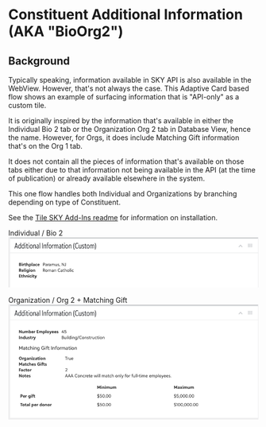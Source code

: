 # Constituent Additional Information (AKA "BioOrg2")
## Background
Typically speaking, information available in SKY API is also available in the WebView.  However, that's not always the case.  This Adaptive Card based flow shows an example of surfacing information that is "API-only" as a custom tile.  

It is originally inspired by the information that's available in either the Individual Bio 2 tab or the Organization Org 2 tab in Database View, hence the name.   However, for Orgs, it does include Matching Gift information that's on the Org 1 tab.  

It does not contain all the pieces of information that's available on those tabs either due to that information not being available in the API (at the time of publication) or already available elsewhere in the system. 

This one flow handles both Individual and Organizations by branching depending on type of Constituent.  

See the [Tile SKY Add-Ins readme](../../All-In-One-SKYAddins+PowerAutomate/TileSKYAddins.md) for information on installation.  

Individual / Bio 2 
!["Bio 2" Example](Bio2.png) 

Organization / Org 2 + Matching Gift
!["Org 2" Example](Org2.png)